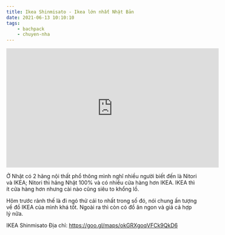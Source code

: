 ```yaml
---
title: Ikea Shinmisato - Ikea lớn nhất Nhật Bản
date: 2021-06-13 10:10:10
tags:
    - bachpack
    - chuyen-nha
---
```


<iframe width="560" height="315" src="https://www.youtube.com/embed/AxNjsAQAIhw" title="YouTube video player" frameborder="0" allow="accelerometer; autoplay; clipboard-write; encrypted-media; gyroscope; picture-in-picture" allowfullscreen></iframe>

Ở Nhật có 2 hãng nội thất phổ thông mình nghĩ nhiều người biết đến là Nitori và IKEA; Nitori thì hãng Nhật 100% và có nhiều cửa hàng hơn IKEA. IKEA thì ít cửa hàng hơn nhưng cài nào cũng siêu to khổng lồ.

Hôm trước rảnh thế là đi ngó thử cái to nhất trong số đó, nói chung ấn tượng về đồ IKEA của mình khá tốt. Ngoài ra thì còn có đồ ăn ngon và giá cả hợp lý nữa.

IKEA Shinmisato
Địa chỉ: https://goo.gl/maps/okGRXgoqVFCk9QkD6
